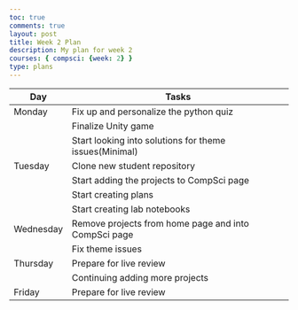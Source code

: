 ```yaml
---
toc: true
comments: true
layout: post
title: Week 2 Plan
description: My plan for week 2
courses: { compsci: {week: 2} }
type: plans
---
```


| Day | Tasks |
| -------- | -------- |
| Monday | Fix up and personalize the python quiz  |
| | Finalize Unity game
| | Start looking into solutions for theme issues(Minimal)
|Tuesday | Clone new student repository | 
| | Start adding the projects to CompSci page
| | Start creating plans
| | Start creating lab notebooks
 Wednesday | Remove projects from home page and into CompSci page|
 | | Fix theme issues
| Thursday | Prepare for live review |
| | Continuing adding more projects
| Friday | Prepare for live review |

